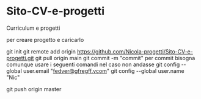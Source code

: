 # Sito-CV-e-progetti
Curriculum e progetti

per creare progetto e caricarlo

git init
git remote add origin https://github.com/Nicola-progetti/Sito-CV-e-progetti.git
git pull origin main
git commit -m "commit"
per commit bisogna comunque usare i seguenti comandi nel caso non andasse
git config --global user.email "fedver@gfregff.vcom"
git config --global user.name "Nic"

git push origin master
